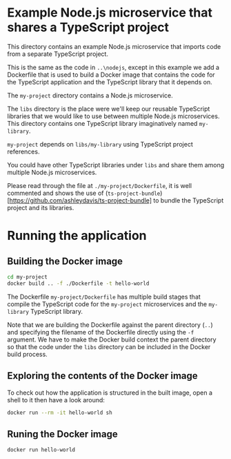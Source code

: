 # Example Node.js microservice that shares a TypeScript project

This directory contains an example Node.js microservice that imports code from a separate TypeScript project.

This is the same as the code in `..\nodejs`, except in this example we add a Dockerfile that is used to build a Docker image that contains the code for the TypeScript application and the TypeScript library that it depends on. 

The `my-project` directory contains a Node.js microservice.

The `libs` directory is the place were we'll keep our reusable TypeScript libraries that we would like to use between multiple Node.js microservices. This directory contains one TypeScript library imaginatively named `my-library`.

`my-project` depends on `libs/my-library` using TypeScript project references.

You could have other TypeScript libraries under `libs` and share them among multiple Node.js microservices.

Please read through the file at `./my-project/Dockerfile`, it is well commented and shows the use of (`ts-project-bundle`)[https://github.com/ashleydavis/ts-project-bundle] to bundle the TypeScript project and its libraries. 
# Running the application

## Building the Docker image

```bash
cd my-project
docker build .. -f ./Dockerfile -t hello-world
```

The Dockerfile `my-project/Dockerfile` has multiple build stages that compile the TypeScript code for the `my-project` microservices and the `my-library` TypeScript library.

Note that we are building the Dockerfile against the parent directory (`..`) and specifying the filename of the Dockerfile directly using the `-f` argument. We have to make the Docker build context the parent directory so that the code under the `libs` directory can be included in the Docker build process.

## Exploring the contents of the Docker image

To check out how the application is structured in the built image, open a shell to it then have a look around:

```bash
docker run --rm -it hello-world sh
```

## Runing the Docker image

```bash
docker run hello-world
```
